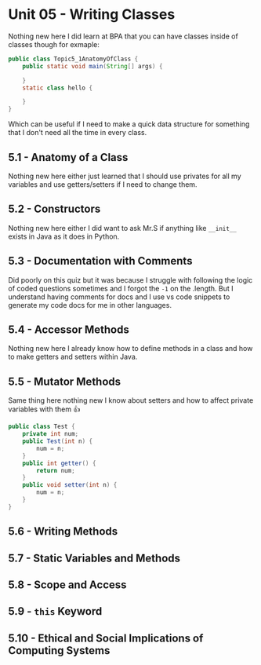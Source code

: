 # Unit 05 - Writing Classes

Nothing new here
I did learn at BPA that you can have classes inside of classes though for exmaple:

```java
public class Topic5_1AnatomyOfClass {
    public static void main(String[] args) {

    }
    static class hello {

    }
}
```

Which can be useful if I need to make a quick data structure for something that I don't need all the time in every class.

## 5.1 - Anatomy of a Class

Nothing new here either just learned that I should use privates for all my variables and use getters/setters if I need to change them.

## 5.2 - Constructors

Nothing new here either I did want to ask Mr.S if anything like `__init__` exists in Java as it does in Python.

## 5.3 - Documentation with Comments

Did poorly on this quiz but it was because I struggle with following the logic of coded questions sometimes and I forgot the `-1` on the .length. But I understand having comments for docs and I use vs code snippets to generate my code docs for me in other languages.

## 5.4 - Accessor Methods

Nothing new here I already know how to define methods in a class and how to make getters and setters within Java.

## 5.5 - Mutator Methods

Same thing here nothing new I know about setters and how to affect private variables with them 👍

```java
public class Test {
    private int num;
    public Test(int n) {
        num = n;
    }
    public int getter() {
        return num;
    }
    public void setter(int n) {
        num = n;
    }
}
```

## 5.6 - Writing Methods

## 5.7 - Static Variables and Methods

## 5.8 - Scope and Access

## 5.9 - `this` Keyword

## 5.10 - Ethical and Social Implications of Computing Systems
